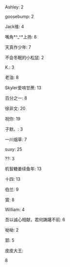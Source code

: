Ashley:
2

goosebump:
2

Jack维:
4

嘴角*^_^*上扬:
8

天真作少年:
7

不会冬眠的小松鼠:
2

K.:
3

老油:
8

Skyler爱啃甘蔗:
13

百分之一:
8

徐非文:
20

祝你:
19

子默、:
3

一川烟草:
 7

suxy:
25

??:
3

机智糖姜续鱼年:
13

十四:
13

伯兰:
9

寳:
8

William:
4

吾以诚心相献，君何踌躇不前:
6

呦呦:
2

郭:
5

皮皮大王:

8

